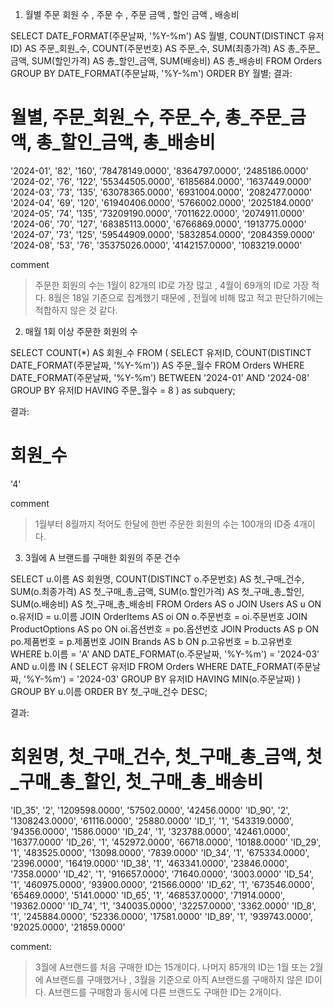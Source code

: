 1. 월별 주문 회원 수 , 주문 수 , 주문 금액 , 할인 금액 , 배송비

  SELECT 
    DATE_FORMAT(주문날짜, '%Y-%m') AS 월별,
    COUNT(DISTINCT 유저ID) AS 주문_회원_수,
    COUNT(주문번호) AS 주문_수,
    SUM(최종가격) AS 총_주문_금액,
    SUM(할인가격) AS 총_할인_금액,
    SUM(배송비) AS 총_배송비
  FROM 
      Orders
  GROUP BY 
      DATE_FORMAT(주문날짜, '%Y-%m')
  ORDER BY 
      월별;
결과:
# 월별, 주문_회원_수, 주문_수, 총_주문_금액, 총_할인_금액, 총_배송비
'2024-01', '82', '160', '78478149.0000', '8364797.0000', '2485186.0000'
'2024-02', '76', '122', '55344505.0000', '6185684.0000', '1637449.0000'
'2024-03', '73', '135', '63078365.0000', '6931004.0000', '2082477.0000'
'2024-04', '69', '120', '61940406.0000', '5766002.0000', '2025184.0000'
'2024-05', '74', '135', '73209190.0000', '7011622.0000', '2074911.0000'
'2024-06', '70', '127', '68385113.0000', '6766869.0000', '1913775.0000'
'2024-07', '73', '125', '59544909.0000', '5832854.0000', '2084359.0000'
'2024-08', '53', '76', '35375026.0000', '4142157.0000', '1083219.0000'

comment
> 주문한 회원의 수는 1월이 82개의 ID로 가장 많고 , 4월이 69개의 ID로 가장 적다.
> 8월은 18일 기준으로 집계했기 때문에 , 전월에 비해 많고 적고 판단하기에는 적합하지 않은 것 같다.

2. 매월 1회 이상 주문한 회원의 수

SELECT 
    COUNT(*) AS 회원_수
FROM 
    (
        SELECT 
            유저ID,
            COUNT(DISTINCT DATE_FORMAT(주문날짜, '%Y-%m')) AS 주문_월수
        FROM 
            Orders
        WHERE 
            DATE_FORMAT(주문날짜, '%Y-%m') BETWEEN '2024-01' AND '2024-08'
        GROUP BY 
            유저ID
        HAVING 
            주문_월수 = 8
    ) as subquery;

결과:
# 회원_수
'4'

comment
> 1월부터 8월까지 적어도 한달에 한번 주문한 회원의 수는 100개의 ID중 4개이다.


3. 3월에 A 브랜드를 구매한 회원의 주문 건수

SELECT 
    u.이름 AS 회원명, 
    COUNT(DISTINCT o.주문번호) AS 첫_구매_건수,
    SUM(o.최종가격) AS 첫_구매_총_금액,
    SUM(o.할인가격) AS 첫_구매_총_할인,
    SUM(o.배송비) AS 첫_구매_총_배송비
FROM 
    Orders AS o
JOIN 
    Users AS u ON o.유저ID = u.이름
JOIN 
    OrderItems AS oi ON o.주문번호 = oi.주문번호
JOIN 
    ProductOptions AS po ON oi.옵션번호 = po.옵션번호
JOIN 
    Products AS p ON po.제품번호 = p.제품번호
JOIN 
    Brands AS b ON p.고유번호 = b.고유번호
WHERE 
    b.이름 = 'A' 
    AND DATE_FORMAT(o.주문날짜, '%Y-%m') = '2024-03'
    AND u.이름 IN (
        SELECT 유저ID 
        FROM Orders 
        WHERE DATE_FORMAT(주문날짜, '%Y-%m') = '2024-03'
        GROUP BY 유저ID 
        HAVING MIN(o.주문날짜)
    )
GROUP BY 
    u.이름
ORDER BY 
    첫_구매_건수 DESC;

결과:
# 회원명, 첫_구매_건수, 첫_구매_총_금액, 첫_구매_총_할인, 첫_구매_총_배송비
'ID_35', '2', '1209598.0000', '57502.0000', '42456.0000'
'ID_90', '2', '1308243.0000', '61116.0000', '25880.0000'
'ID_1', '1', '543319.0000', '94356.0000', '1586.0000'
'ID_24', '1', '323788.0000', '42461.0000', '16377.0000'
'ID_26', '1', '452972.0000', '66718.0000', '10188.0000'
'ID_29', '1', '483525.0000', '13098.0000', '7839.0000'
'ID_34', '1', '675334.0000', '2396.0000', '16419.0000'
'ID_38', '1', '463341.0000', '23846.0000', '7358.0000'
'ID_42', '1', '916657.0000', '71640.0000', '3003.0000'
'ID_54', '1', '460975.0000', '93900.0000', '21566.0000'
'ID_62', '1', '673546.0000', '65469.0000', '5141.0000'
'ID_65', '1', '468537.0000', '71914.0000', '19362.0000'
'ID_74', '1', '340035.0000', '32257.0000', '3362.0000'
'ID_8', '1', '245884.0000', '52336.0000', '17581.0000'
'ID_89', '1', '939743.0000', '92025.0000', '21859.0000'

comment:
> 3월에 A브랜드를 처음 구매한 ID는 15개이다.
> 나머지 85개의 ID는 1월 또는 2월에 A브랜드를 구매했거나 , 3월을 기준으로 아직 A브랜드를 구매하지 않은 ID이다.
> A브랜드를 구매함과 동시에 다른 브랜드도 구매한 ID는 2개이다.
